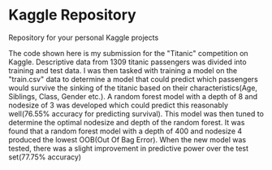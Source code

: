 # Kaggle Repository
Repository for your personal Kaggle projects


The code shown here is my submission for the "Titanic" competition on Kaggle. Descriptive data from 1309 titanic passengers was divided into training and test data. I was then tasked with training a model on the "train.csv" data to determine a model that could predict which passengers would survive the sinking of the titanic based on their characteristics(Age, Siblings, Class, Gender etc.). A random forest model with a depth of 8 and nodesize of 3 was developed which could predict this reasonably well(76.55% accuracy for predicting survival). This model was then tuned to determine the optimal nodesize and depth of the random forest. It was found that a random forest model with a depth of 400 and nodesize 4 produced the lowest OOB(Out Of Bag Error). When the new model was tested, there was a slight improvement in predictive power over the test set(77.75% accuracy)   
